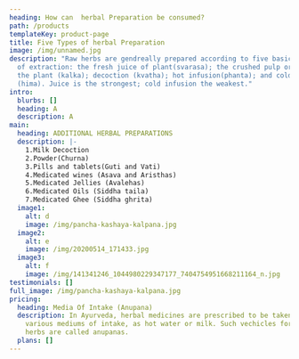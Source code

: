 ```yaml
---
heading: How can  herbal Preparation be consumed?
path: /products
templateKey: product-page
title: Five Types of herbal Preparation
image: /img/unnamed.jpg
description: "Raw herbs are gendreally prepared according to five basic methords
  of extraction: the fresh juice of plant(svarasa); the crushed pulp or paste of
  the plant (kalka); decoction (kvatha); hot infusion(phanta); and cold infusion
  (hima). Juice is the strongest; cold infusion the weakest."
intro:
  blurbs: []
  heading: A
  description: A
main:
  heading: ADDITIONAL HERBAL PREPARATIONS
  description: |-
    1.Milk Decoction
    2.Powder(Churna)
    3.Pills and tablets(Guti and Vati)
    4.Medicated wines (Asava and Aristhas)
    5.Medicated Jellies (Avalehas)
    6.Medicated Oils (Siddha taila)
    7.Medicated Ghee (Siddha ghrita)
  image1:
    alt: d
    image: /img/pancha-kashaya-kalpana.jpg
  image2:
    alt: e
    image: /img/20200514_171433.jpg
  image3:
    alt: f
    image: /img/141341246_1044980229347177_7404754951668211164_n.jpg
testimonials: []
full_image: /img/pancha-kashaya-kalpana.jpg
pricing:
  heading: Media Of Intake (Anupana)
  description: In Ayurveda, herbal medicines are prescribed to be taken with
    various mediums of intake, as hot water or milk. Such vechicles for taking
    herbs are called anupanas.
  plans: []
---
```

